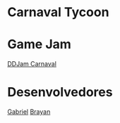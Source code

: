 # Carnaval Tycoon

# Game Jam
[DDJam Carnaval](https://itch.io/jam/ddjam-carnaval)

# Desenvolvedores
[Gabriel](https://github.com/gabrizete)
[Brayan](https://github.com/braayy)
